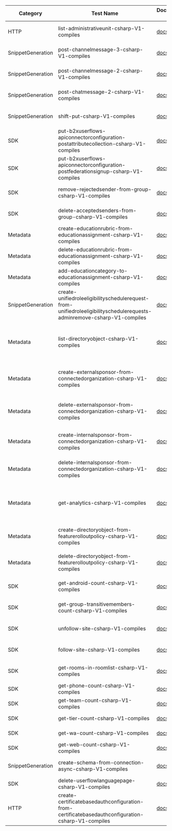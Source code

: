 | Category | Test Name | Documentation Link | GitHub Issue | Custom Message |
| --- | --- | --- | --- | --- |
| HTTP | list-administrativeunit-csharp-V1-compiles | [docs page](https://docs.microsoft.com/en-us/graph/api/educationschool-list-administrativeunit?view=graph-rest-1.0&tabs=csharp) | [microsoft-graph-docs#12770](https://github.com/microsoftgraph/microsoft-graph-docs/issues/12770) |  |
| SnippetGeneration | post-channelmessage-3-csharp-V1-compiles | [docs page](https://docs.microsoft.com/en-us/graph/api/channel-post-messages?view=graph-rest-1.0&tabs=csharp) | [microsoft-graph-devx-api#613](https://github.com/microsoftgraph/microsoft-graph-devx-api/issues/613) |  |
| SnippetGeneration | post-channelmessage-2-csharp-V1-compiles | [docs page](https://docs.microsoft.com/en-us/graph/api/channel-post-messages?view=graph-rest-1.0&tabs=csharp) | [microsoft-graph-devx-api#613](https://github.com/microsoftgraph/microsoft-graph-devx-api/issues/613) |  |
| SnippetGeneration | post-chatmessage-2-csharp-V1-compiles | [docs page](https://docs.microsoft.com/en-us/graph/api/chatmessage-post?view=graph-rest-1.0&tabs=csharp) | [microsoft-graph-devx-api#613](https://github.com/microsoftgraph/microsoft-graph-devx-api/issues/613) |  |
| SnippetGeneration | shift-put-csharp-V1-compiles | [docs page](https://docs.microsoft.com/en-us/graph/api/shift-put?view=graph-rest-1.0&tabs=csharp) | [microsoft-graph-devx-api#613](https://github.com/microsoftgraph/microsoft-graph-devx-api/issues/613) |  |
| SDK | put-b2xuserflows-apiconnectorconfiguration-postattributecollection-csharp-V1-compiles | [docs page](https://docs.microsoft.com/en-us/graph/api/b2xidentityuserflow-put-apiconnectorconfiguration?view=graph-rest-1.0&tabs=csharp) | [msgraph-sdk-dotnet#1003](https://github.com/microsoftgraph/msgraph-sdk-dotnet/issues/1003) | Complex Type navigation properties are not generated |
| SDK | put-b2xuserflows-apiconnectorconfiguration-postfederationsignup-csharp-V1-compiles | [docs page](https://docs.microsoft.com/en-us/graph/api/b2xidentityuserflow-put-apiconnectorconfiguration?view=graph-rest-1.0&tabs=csharp) | [msgraph-sdk-dotnet#1003](https://github.com/microsoftgraph/msgraph-sdk-dotnet/issues/1003) | Complex Type navigation properties are not generated |
| SDK | remove-rejectedsender-from-group-csharp-V1-compiles | [docs page](https://docs.microsoft.com/en-us/graph/api/group-delete-rejectedsenders?view=graph-rest-1.0&tabs=csharp) | [MSGraph-SDK-Code-Generator#471](https://github.com/microsoftgraph/MSGraph-SDK-Code-Generator/issues/471) | DeleteAsync is not supported for reference collections |
| SDK | delete-acceptedsenders-from-group-csharp-V1-compiles | [docs page](https://docs.microsoft.com/en-us/graph/api/group-delete-acceptedsenders?view=graph-rest-1.0&tabs=csharp) | [MSGraph-SDK-Code-Generator#471](https://github.com/microsoftgraph/MSGraph-SDK-Code-Generator/issues/471) | DeleteAsync is not supported for reference collections |
| Metadata | create-educationrubric-from-educationassignment-csharp-V1-compiles | [docs page](https://docs.microsoft.com/en-us/graph/api/educationassignment-put-rubric?view=graph-rest-1.0&tabs=csharp) | [msgraph-metadata#81](https://github.com/microsoftgraph/msgraph-metadata/issues/81) | EducationRubric containsTarget should be False to use $ref. |
| Metadata | delete-educationrubric-from-educationassignment-csharp-V1-compiles | [docs page](https://docs.microsoft.com/en-us/graph/api/educationassignment-delete-rubric?view=graph-rest-1.0&tabs=csharp) | [msgraph-metadata#81](https://github.com/microsoftgraph/msgraph-metadata/issues/81) | EducationRubric containsTarget should be False to use $ref. |
| Metadata | add-educationcategory-to-educationassignment-csharp-V1-compiles | [docs page](https://docs.microsoft.com/en-us/graph/api/educationassignment-post-categories?view=graph-rest-1.0&tabs=csharp) | [msgraph-metadata#81](https://github.com/microsoftgraph/msgraph-metadata/issues/81) | EducationRubric containsTarget should be False to use $ref. |
| SnippetGeneration | create-unifiedroleeligibilityschedulerequest-from-unifiedroleeligibilityschedulerequests-adminremove-csharp-V1-compiles | [docs page](https://docs.microsoft.com/en-us/graph/api/rbacapplication-post-roleeligibilityschedulerequests?view=graph-rest-1.0&tabs=csharp) | [microsoft-graph-devx-api#983](https://github.com/microsoftgraph/microsoft-graph-devx-api/issues/983) | Http String Not Mapped Into Metadata-Existing Enum Type |
| Metadata | list-directoryobject-csharp-V1-compiles | [docs page](https://docs.microsoft.com/en-us/graph/api/connectedorganization-list-internalsponsors?view=graph-rest-1.0&tabs=csharp) |  | Metadata should be fixed: accessPackageAssignment->target should have `ContainsTarget=true` for Nav property to expand into constituent object |
| Metadata | create-externalsponsor-from-connectedorganization-csharp-V1-compiles | [docs page](https://docs.microsoft.com/en-us/graph/api/connectedorganization-post-externalsponsors?view=graph-rest-1.0&tabs=csharp) |  | Metadata should be fixed: connectedOrganization->externalSponsor shouldn't have `ContainsTarget=true` |
| Metadata | delete-externalsponsor-from-connectedorganization-csharp-V1-compiles | [docs page](https://docs.microsoft.com/en-us/graph/api/connectedorganization-delete-externalsponsors?view=graph-rest-1.0&tabs=csharp) |  | Metadata should be fixed: connectedOrganization->externalSponsor shouldn't have `ContainsTarget=true` |
| Metadata | create-internalsponsor-from-connectedorganization-csharp-V1-compiles | [docs page](https://docs.microsoft.com/en-us/graph/api/connectedorganization-post-internalsponsors?view=graph-rest-1.0&tabs=csharp) |  | Metadata should be fixed: connectedOrganization->internalSponsor shouldn't have `ContainsTarget=true` |
| Metadata | delete-internalsponsor-from-connectedorganization-csharp-V1-compiles | [docs page](https://docs.microsoft.com/en-us/graph/api/connectedorganization-delete-internalsponsors?view=graph-rest-1.0&tabs=csharp) |  | Metadata should be fixed: connectedOrganization->internalSponsor shouldn't have `ContainsTarget=true` |
| Metadata | get-analytics-csharp-V1-compiles | [docs page](https://docs.microsoft.com/en-us/graph/api/itemanalytics-get?view=graph-rest-1.0&tabs=csharp) |  | Metadata should be fixed: driveItem->analytics should have `ContainsTarget=true` for Nav property to expand into constituent object |
| Metadata | create-directoryobject-from-featurerolloutpolicy-csharp-V1-compiles | [docs page](https://docs.microsoft.com/en-us/graph/api/featurerolloutpolicy-post-appliesto?view=graph-rest-1.0&tabs=csharp) |  | Metadata should be fixed: featureRolloutPolicy->appliesTo shouldn't have `ContainsTarget=true` |
| Metadata | delete-directoryobject-from-featurerolloutpolicy-csharp-V1-compiles | [docs page](https://docs.microsoft.com/en-us/graph/api/featurerolloutpolicy-delete-appliesto?view=graph-rest-1.0&tabs=csharp) |  | Metadata should be fixed: featureRolloutPolicy->appliesTo shouldn't have `ContainsTarget=true` |
| SDK | get-android-count-csharp-V1-compiles | [docs page](https://docs.microsoft.com/en-us/graph/api/device-list?view=graph-rest-1.0&tabs=csharp) | [MSGraph-SDK-Code-Generator#402](https://github.com/microsoftgraph/MSGraph-SDK-Code-Generator/issues/402) | OData $count is not supported by the SDK at the moment. |
| SDK | get-group-transitivemembers-count-csharp-V1-compiles | [docs page](https://docs.microsoft.com/en-us/graph/api/group-list-transitivemembers?view=graph-rest-1.0&tabs=csharp) | [MSGraph-SDK-Code-Generator#402](https://github.com/microsoftgraph/MSGraph-SDK-Code-Generator/issues/402) | OData $count is not supported by the SDK at the moment. |
| SDK | unfollow-site-csharp-V1-compiles | [docs page](https://docs.microsoft.com/en-us/graph/api/site-unfollow?view=graph-rest-1.0&tabs=csharp) | [MSGraph-SDK-Code-Generator#250](https://github.com/microsoftgraph/MSGraph-SDK-Code-Generator/issues/250) | SDK doesn't convert actions defined on collections to methods. |
| SDK | follow-site-csharp-V1-compiles | [docs page](https://docs.microsoft.com/en-us/graph/api/site-follow?view=graph-rest-1.0&tabs=csharp) | [MSGraph-SDK-Code-Generator#250](https://github.com/microsoftgraph/MSGraph-SDK-Code-Generator/issues/250) | SDK doesn't convert actions defined on collections to methods. |
| SDK | get-rooms-in-roomlist-csharp-V1-compiles | [docs page](https://docs.microsoft.com/en-us/graph/api/place-list?view=graph-rest-1.0&tabs=csharp) | [MSGraph-SDK-Code-Generator#239](https://github.com/microsoftgraph/MSGraph-SDK-Code-Generator/issues/239) | SDK doesn't generate type segment in OData URL. |
| SDK | get-phone-count-csharp-V1-compiles | [docs page](https://docs.microsoft.com/en-us/graph/api/orgcontact-list?view=graph-rest-1.0&tabs=csharp) | [msgraph-sdk-dotnet#178](https://github.com/microsoftgraph/msgraph-sdk-dotnet/issues/178) | Search header is not supported by the SDK |
| SDK | get-team-count-csharp-V1-compiles | [docs page](https://docs.microsoft.com/en-us/graph/api/serviceprincipal-list?view=graph-rest-1.0&tabs=csharp) | [msgraph-sdk-dotnet#178](https://github.com/microsoftgraph/msgraph-sdk-dotnet/issues/178) | Search header is not supported by the SDK |
| SDK | get-tier-count-csharp-V1-compiles | [docs page](https://docs.microsoft.com/en-us/graph/api/group-list-transitivemembers?view=graph-rest-1.0&tabs=csharp) | [msgraph-sdk-dotnet#178](https://github.com/microsoftgraph/msgraph-sdk-dotnet/issues/178) | Search header is not supported by the SDK |
| SDK | get-wa-count-csharp-V1-compiles | [docs page](https://docs.microsoft.com/en-us/graph/api/user-list?view=graph-rest-1.0&tabs=csharp) | [msgraph-sdk-dotnet#178](https://github.com/microsoftgraph/msgraph-sdk-dotnet/issues/178) | Search header is not supported by the SDK |
| SDK | get-web-count-csharp-V1-compiles | [docs page](https://docs.microsoft.com/en-us/graph/api/application-list?view=graph-rest-1.0&tabs=csharp) | [msgraph-sdk-dotnet#178](https://github.com/microsoftgraph/msgraph-sdk-dotnet/issues/178) | Search header is not supported by the SDK |
| SnippetGeneration | create-schema-from-connection-async-csharp-V1-compiles | [docs page](https://docs.microsoft.com/en-us/graph/api/externalconnectors-schema-create?view=graph-rest-1.0&tabs=csharp) | [microsoft-graph-devx-api#301](https://github.com/microsoftgraph/microsoft-graph-devx-api/issues/301) | Snippet generation doesn't use CreateAsync |
| SDK | delete-userflowlanguagepage-csharp-V1-compiles | [docs page](https://docs.microsoft.com/en-us/graph/api/userflowlanguagepage-delete?view=graph-rest-1.0&tabs=csharp) |  | Stream requests only support PUT and GET. |
| HTTP | create-certificatebasedauthconfiguration-from-certificatebasedauthconfiguration-csharp-V1-compiles | [docs page](https://docs.microsoft.com/en-us/graph/api/certificatebasedauthconfiguration-post-certificatebasedauthconfiguration?view=graph-rest-1.0&tabs=csharp) | [microsoft-graph-docs#14004](https://github.com/microsoftgraph/microsoft-graph-docs/issues/14004) | URL needs to end with /$ref for reference types |
